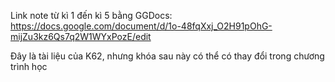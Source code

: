 Link note từ kì 1 đến kì 5 bằng GGDocs:  
https://docs.google.com/document/d/1o-48fqXxj_O2H91pOhG-mijZu3kz6Qs7q2W1WYxPozE/edit

Đây là tài liệu của K62, nhưng khóa sau này có thể có thay đổi trong chương trình học 